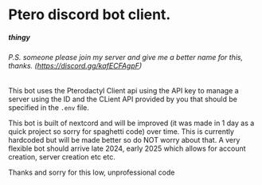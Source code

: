 # Ptero discord bot client.
##### thingy

###### *P.S. someone please join my server and give me a better name for this, thanks. (https://discord.gg/kafECFAgpF)*

This bot uses the Pterodactyl Client api using the API key to manage a server using the ID and the CLient API provided by you that should be specified in the `.env` file.


This bot is built of nextcord and will be improved (it was made in 1 day as a quick project so sorry for spaghetti code) over time. This is currently hardcoded but will be made better so do NOT worry about that. A very flexible bot should arrive late 2024, early 2025 which allows for account creation, server creation etc etc.

Thanks and sorry for this low, unprofessional code
